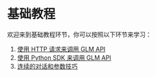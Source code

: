 # 基础教程

欢迎来到基础教程环节，你可以按照以下环节来学习：

1. [使用 HTTP 请求来调用 GLM API](http_request.ipynb)
2. [使用 Python SDK 来调用 GLM API](py_sdk_request.ipynb)
3. [连续的对话和参数技巧]()